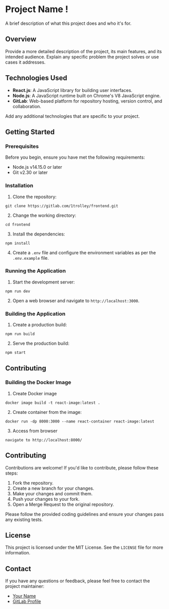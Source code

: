 # Project Name !

A brief description of what this project does and who it's for.

## Overview

Provide a more detailed description of the project, its main features, and its intended audience. Explain any specific problem the project solves or use cases it addresses.

## Technologies Used

- **React.js**: A JavaScript library for building user interfaces.
- **Node.js**: A JavaScript runtime built on Chrome's V8 JavaScript engine.
- **GitLab**: Web-based platform for repository hosting, version control, and collaboration.

Add any additional technologies that are specific to your project.

## Getting Started

### Prerequisites

Before you begin, ensure you have met the following requirements:

- Node.js v14.15.0 or later
- Git v2.30 or later

### Installation

1. Clone the repository:

`git clone https://gitlab.com/1trolley/frontend.git`

2. Change the working directory:

`cd frontend`

3. Install the dependencies:

`npm install`

4. Create a `.env` file and configure the environment variables as per the `.env.example` file.

### Running the Application

1. Start the development server:

`npm run dev`

2. Open a web browser and navigate to `http://localhost:3000`.

### Building the Application

1. Create a production build:

`npm run build`

2. Serve the production build:

`npm start`

## Contributing

### Building the Docker Image

1. Create Docker image

`docker image build -t react-image:latest .`

2. Create container from the image:

`docker run -dp 8000:3000 --name react-container react-image:latest`

3. Access from browser

`navigate to http://localhost:8000/`

## Contributing
Contributions are welcome! If you'd like to contribute, please follow these steps:

1. Fork the repository.
2. Create a new branch for your changes.
3. Make your changes and commit them.
4. Push your changes to your fork.
5. Open a Merge Request to the original repository.

Please follow the provided coding guidelines and ensure your changes pass any existing tests.

## License

This project is licensed under the MIT License. See the `LICENSE` file for more information.

## Contact

If you have any questions or feedback, please feel free to contact the project maintainer:

- [Your Name](mailto:youremail@example.com)
- [GitLab Profile](https://gitlab.com/yourusername)
